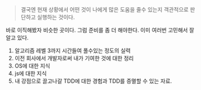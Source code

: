 > 결국엔 현재 상황에서 어떤 것이 나에게 많은 도움을 줄수 있는지 객관적으로 판단하고 실행하는 것이다.

바로 이직해봤자 비슷한 곳이다. 그럼 준비를 좀 더 해야한다. 이미 여러번 고민해서 잘 알고 있다.

1. 알고리즘 레벨 3까지 시간들여 풀수있는 정도의 실력
2. 이전 회사에서 개발자로써 내가 기여한 것에 대한 정리
3. OS에 대한 지식
4. js에 대한 지식
5. 내 강점으로 끌고나갈 TDD에 대한 경험과 TDD를 증멸할 수 있는 자료.
